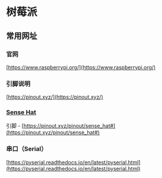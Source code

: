 # 树莓派

## 常用网址

### 官网

[https://www.raspberrypi.org/](https://www.raspberrypi.org/)

### 引脚说明

[https://pinout.xyz/](https://pinout.xyz/)

### [Sense Hat](./SenseHat.md)

引脚 - [https://pinout.xyz/pinout/sense_hat#](https://pinout.xyz/pinout/sense_hat#)

### 串口（Serial）

[https://pyserial.readthedocs.io/en/latest/pyserial.html](https://pyserial.readthedocs.io/en/latest/pyserial.html)